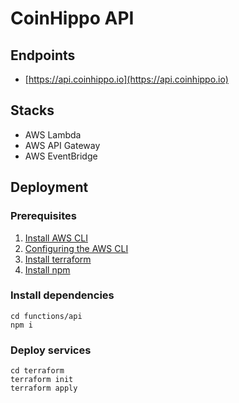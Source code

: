 # CoinHippo API

## Endpoints
- [https://api.coinhippo.io](https://api.coinhippo.io)

## Stacks
- AWS Lambda
- AWS API Gateway
- AWS EventBridge

## Deployment
### Prerequisites
1. [Install AWS CLI](https://docs.aws.amazon.com/cli/latest/userguide/getting-started-prereqs.html)
2. [Configuring the AWS CLI](https://docs.aws.amazon.com/cli/latest/userguide/cli-chap-configure.html)
3. [Install terraform](https://learn.hashicorp.com/tutorials/terraform/install-cli)
4. [Install npm](https://docs.npmjs.com/downloading-and-installing-node-js-and-npm)

### Install dependencies
```
cd functions/api
npm i
```

### Deploy services
```
cd terraform
terraform init
terraform apply
```
